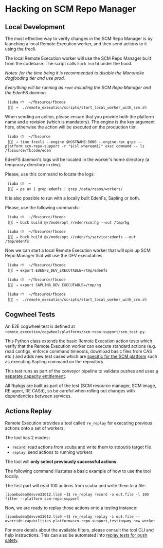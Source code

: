 # Hacking on SCM Repo Manager


## Local Development

The most effective way to verify changes in the SCM Repo Manager is by launching a local Remote Execution worker, and then send actions to it using the frecli.

The local Remote Execution worker will use the SCM Repo Manager built from the codebase. The script calls `buck build` under the hood.

*Notes: for the time being it is recommended to disable the Mononoke dogfooding tier and use prod.*

*Everything will be running as `root` including the SCM Repo Manager and the EdenFS daemon*

```
 liuba ⛅️  ~/fbsource/fbcode
 [🍊] →  ./remote_execution/scripts/start_local_worker_with_scm.sh
```

When sending an action, please ensure that you provide both the platform name and a revision (which is mandatory).
The engine is the key argument here, otherwise the action will be executed on the production tier.

```
 liuba ⛅️  ~/fbsource
 [🍇] → time frecli --engine $HOSTNAME:5000 --engine-rpc grpc --platform scm-repo-support -r "$(sl whereami)" exec command -- ls /fbsource/fbcode/eden
```

EdenFS daemon's logs will be located in the worker's home directory (a temporary directory in dev).

Please, use this command to locate the logs:
```
 liuba ⛅️  ~
 [🍍] → ps ax | grep edenfs | grep /data/repos/workers/
```

It is also possible to run with a locally built EdenFs, Sapling or both.

Please, use the following commands:

```
 liuba ⛅️  ~/fbsource/fbcode
 [🍓] → buck build @//mode/opt //eden/scm:hg --out /tmp/hg

 liuba ⛅️  ~/fbsource/fbcode
 [🥭] → buck build @//mode/opt //eden/fs/service:edenfs --out /tmp/edenfs
```

Now we can start a local Remote Execution worker that will spin up SCM Repo Manager that will use the DEV executables.

```
 liuba ⛅️  ~/fbsource/fbcode
 [🍑] → export EDENFS_DEV_EXECUTABLE=/tmp/edenfs

 liuba ⛅️  ~/fbsource/fbcode
 [🍋] → export SAPLING_DEV_EXECUTABLE=/tmp/hg

 liuba ⛅️  ~/fbsource/fbcode
 [🍊] →  ./remote_execution/scripts/start_local_worker_with_scm.sh
```


## Cogwheel Tests

An E2E cogwheel test is defined at `remote_execution/cogwheel/platforms/scm-repo-support/scm_test.py`.

This Python class extends the basic Remote Execution action tests which verify that the Remote Execution worker can execute standard actions (e.g. read configs, enforce command timeouts, download basic files from CAS etc.)
and adds new test cases which are [specific for the SCM platform](https://fburl.com/code/lenlzyv6) such as executing Sapling command on the repository.

This test runs as part of the conveyor pipeline to validate pushes and uses [a separate capacity entitlement](https://fburl.com/capacity_portal/ytnyyqvo).

All fbpkgs are built as part of the test (SCM resource manager, SCM image, RE agent, RE CASd), so be careful when rolling out changes with dependencies between services.

## Actions Replay

Remote Execution provides a tool called `re_replay` for executing previous actions onto a set of workers.

The tool has 2 modes:
- `record`: read actions from scuba and write them to stdout/a target file
- `replay`: send actions to running workers

The tool will **only select previously successful actions**.

The following command illustates a basic example of how to use the tool locally.

The first part will read 100 actions from scuba and write them to a file:
```
[ioanbudea@devvm33012.lla0 ~]$ re_replay record -o out.file -l 100 filter --platform scm-repo-support
```
Now, we are ready to replay those actions onto a testing instance:
```
[ioanbudea@devvm33012.lla0 ~]$ re_replay replay -i out.file --override-capabilities platform=scm-repo-support,testing=my_new_worker
```
For more details about the available filters, please consult the tool CLI and help instructions.
This can also be automated into [replay tests for push safety](https://www.internalfb.com/wiki/Remote_Execution/engineering/compute/push_safety_with_replay/).
